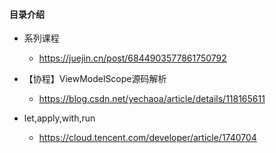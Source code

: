 #### 目录介绍



- 系列课程
    - https://juejin.cn/post/6844903577861750792



- 【协程】ViewModelScope源码解析
    - https://blog.csdn.net/yechaoa/article/details/118165611
-  let,apply,with,run
    - https://cloud.tencent.com/developer/article/1740704







